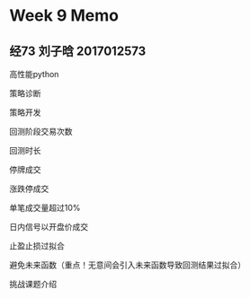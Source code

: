 # Week 9 Memo

## 经73 刘子晗 2017012573

高性能python



策略诊断

策略开发

回测阶段交易次数

回测时长

停牌成交

涨跌停成交

单笔成交量超过10%

日内信号以开盘价成交

止盈止损过拟合

避免未来函数（重点！无意间会引入未来函数导致回测结果过拟合）



挑战课题介绍


